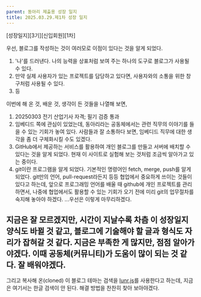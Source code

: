 ```yaml
---
parent: 동아리 제출용 성장 일지
title: 2025.03.29.제1차 성장 일지
---
```


[성장일지][3기][신입회원][1차]

우선, 블로그를 작성하는 것이 여러모로 이점이 있다는 것을 알게 되었다. 
1. '나'를 드러낸다. 나의 능력을 상표처럼 보여 주는 하나의 도구로 블로그가 사용될 수 있다.
2. 만약 실제 사용자가 있는 프로젝트를 담당하고 있다면, 사용자와의 소통을 위한 창구처럼 사용될 수 있다. 
3. 등

이번에 해 온 것, 배운 것, 생각이 든 것들을 나열해 보면, 
1. 20250303 전기 산업기사 자격; 필기 검증 통과
2. 임베디드 쪽에 관심이 있었는데, 동아리라는 공동체에서는 관련 직무의 이야기를 들을 수 있는 기회가 놓여 있다. 사람들과 잘 소통하다 보면, 임베디드 직무에 대한 생각을 좀 더 구체화시킬 수도 있겠다. 
3. GitHub에서 제공하는 서비스를 활용하여 개인 블로그를 만들고 서버에 배치할 수 있다는 것을 알게 되었다. 현재 이 사이트로 실험해 보는 것처럼 조금씩 알아가고 있는 중이다.
4. git이란 프로그램을 알게 되었다. 기본적인 명령어인 fetch, merge, push를 알게 되었다. git만의 언어, pull-request라든지 등등 협업에서 중요하게 쓰이는 것들이 있다고 하는데, 앞으로 프로그래밍 언어를 배울 때 github에 개인 프로젝트를 관리하면서, 나중에 협업에서도 활용할 수 있는 기회가 오기 전에 미리 git의 업무절차를 숙지해 놓아야 하겠다.
...우선은 이렇게 마무리하겠다. 

지금은 잘 모르겠지만, 시간이 지날수록 차츰 이 성장일지 양식도 바뀔 것 같고, 블로그에 기술해야 할 글과 형식도 자리가 잡혀갈 것 같다. 지금은 부족한 게 많지만, 점점 알아가야겠다. 이때 공동체(커뮤니티)가 도움이 많이 되는 것 같다. 잘 배워야겠다. 
---
그리고 복사해 온(cloned) 이 블로그 테마는 검색을 [lunr.js](https://lunrjs.com)를 사용한다고 하는데, 지금은 여기서는 한글 검색이 안 된다. 해결 방법을 찬찬히 찾아 보아야겠다. 